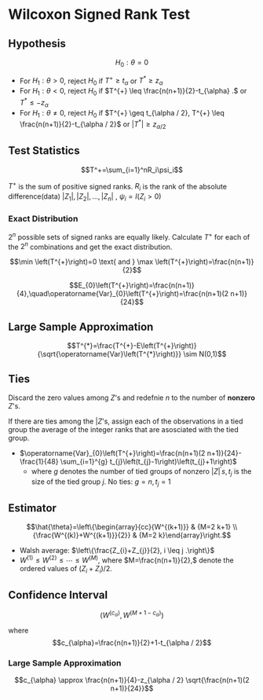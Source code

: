 # Wilcoxon Signed Rank Test

## Hypothesis
$$H_0: \theta = 0$$

- For $H_1: \theta>0$, reject $H_0$ if $T^+\geq t_\alpha$ or $T^*\geq z_\alpha$
- For $H_{1} : \theta<0,$ reject $H_{0}$ if $T^{+} \leq \frac{n(n+1)}{2}-t_{\alpha} .$ or $T^*\leq -z_\alpha$ 
- For $H_{1} : \theta \neq 0,$ reject $H_{0}$ if $T^{+} \geq t_{\alpha / 2}, T^{+} \leq \frac{n(n+1)}{2}-t_{\alpha / 2}$ or $|T^*|\geq z_{\alpha/2}$

## Test Statistics

$$T^+=\sum_{i=1}^nR_i\psi_i$$

$T^+$ is the sum of positive signed ranks.
$R_i$ is the rank of the absolute difference(data) $|Z_1|,|Z_2|,\dots,|Z_n|$
, $\psi_i=I(Z_i>0)$

### Exact Distribution
$2^n$ possible sets of signed ranks are equally likely. Calculate $T^+$ for each of the $2^n$ combinations and get the exact distribution.

$$\min \left(T^{+}\right)=0 \text{ and } \max \left(T^{+}\right)=\frac{n(n+1)}{2}$$

$$E_{0}\left(T^{+}\right)=\frac{n(n+1)}{4},\quad\operatorname{Var}_{0}\left(T^{+}\right)=\frac{n(n+1)(2 n+1)}{24}$$

## Large Sample Approximation

$$T^{*}=\frac{T^{+}-E\left(T^{+}\right)}{\sqrt{\operatorname{Var}\left(T^{*}\right)}} \sim N(0,1)$$


## Ties

Discard the zero values among $Z$'s and redefnie $n$ to the number of **nonzero** $Z$'s.

If there are ties among the $|Z$'s, assign each of the observations in a tied group the average of the integer ranks that are asosciated with the tied group.

- $\operatorname{Var}_{0}\left(T^{+}\right)=\frac{n(n+1)(2 n+1)}{24}-\frac{1}{48} \sum_{i=1}^{g} t_{j}\left(t_{j}-1\right)\left(t_{j}+1\right)$
  - where $g$ denotes the number of tied groups of nonzero $|Z|^{\prime} s, t_{j}$ is the size of
the tied group $j .$ No ties: $g=n, t_{j}=1$

## Estimator

$$\hat{\theta}=\left\{\begin{array}{cc}{W^{(k+1)}} & {M=2 k+1} \\ {\frac{W^{(k)}+W^{(k+1)}}{2}} & {M=2 k}\end{array}\right.$$

- Walsh average: $\left\{\frac{Z_{i}+Z_{j}}{2}, i \leq j .\right\}$
- $W^{(1)} \leq W^{(2)} \leq \cdots \leq W^{(M)},$ where $M=\frac{n(n+1)}{2},$ denote the ordered values
of $\left(Z_{i}+Z_{i}\right) / 2$.


## Confidence Interval
$$\left(W^{\left(c_{\alpha}\right)}, W^{\left(M+1-c_{\alpha}\right)}\right)$$

where 
$$c_{\alpha}=\frac{n(n+1)}{2}+1-t_{\alpha / 2}$$

### Large Sample Approximation
$$c_{\alpha} \approx \frac{n(n+1)}{4}-z_{\alpha / 2} \sqrt{\frac{n(n+1)(2 n+1)}{24}}$$